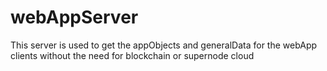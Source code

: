 # webAppServer
This server is used to get the appObjects and generalData for the webApp clients without the need for blockchain or supernode cloud
